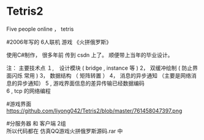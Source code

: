 # Tetris2
Five people online ， tetris

#2006年写的 6人联机 游戏 《火拼俄罗斯》

使用C#制作， 很多年前 传到 csdn 上了。 顺便带上当年的毕业设计。

注： 主要技术点
  １,　设计模块 ( bridge , instance 等 )
  2，  双缓冲绘制 ( 防止界面闪烁 常用  )
  3，  数据结构 （ 矩阵转置 ）
  4，  消息的异步通知  （主要是网络消息的异步通知）
  5 ,  游戏界面信息的差异传输已经数据编码  
  6 ,  tcp 的网络编程   

#游戏界面 
    https://github.com/liyong042/Tetris2/blob/master/761458047397.png
    
#分服务器 和 客户端 2组  
   所以代码都在 仿真QQ游戏火拼俄罗斯源码.rar 中 
